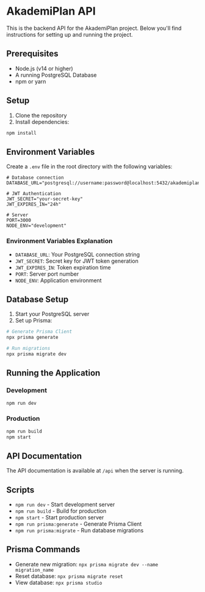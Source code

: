 # AkademiPlan API

This is the backend API for the AkademiPlan project. Below you'll find instructions for setting up and running the project.

## Prerequisites

- Node.js (v14 or higher)
- A running PostgreSQL Database
- npm or yarn

## Setup

1. Clone the repository
2. Install dependencies:

```bash
npm install
```

## Environment Variables

Create a `.env` file in the root directory with the following variables:

```env
# Database connection
DATABASE_URL="postgresql://username:password@localhost:5432/akademiplan"

# JWT Authentication
JWT_SECRET="your-secret-key"
JWT_EXPIRES_IN="24h"

# Server
PORT=3000
NODE_ENV="development"
```

### Environment Variables Explanation

- `DATABASE_URL`: Your PostgreSQL connection string
- `JWT_SECRET`: Secret key for JWT token generation
- `JWT_EXPIRES_IN`: Token expiration time
- `PORT`: Server port number
- `NODE_ENV`: Application environment

## Database Setup

1. Start your PostgreSQL server
2. Set up Prisma:

```bash
# Generate Prisma Client
npx prisma generate

# Run migrations
npx prisma migrate dev
```

## Running the Application

### Development

```bash
npm run dev
```

### Production

```bash
npm run build
npm start
```

## API Documentation

The API documentation is available at `/api` when the server is running.

## Scripts

- `npm run dev` - Start development server
- `npm run build` - Build for production
- `npm start` - Start production server
- `npm run prisma:generate` - Generate Prisma Client
- `npm run prisma:migrate` - Run database migrations

## Prisma Commands

- Generate new migration: `npx prisma migrate dev --name migration_name`
- Reset database: `npx prisma migrate reset`
- View database: `npx prisma studio`
